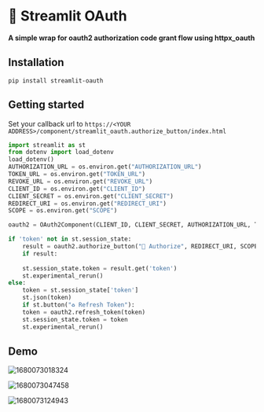 # 🔐 Streamlit OAuth

**A simple wrap for oauth2 authorization code grant flow using httpx_oauth**

## Installation

`pip install streamlit-oauth`

## Getting started

Set your callback url to `https://<YOUR ADDRESS>/component/streamlit_oauth.authorize_button/index.html`
```python
import streamlit as st
from dotenv import load_dotenv
load_dotenv()
AUTHORIZATION_URL = os.environ.get("AUTHORIZATION_URL")
TOKEN_URL = os.environ.get("TOKEN_URL")
REVOKE_URL = os.environ.get("REVOKE_URL")
CLIENT_ID = os.environ.get("CLIENT_ID")
CLIENT_SECRET = os.environ.get("CLIENT_SECRET")
REDIRECT_URI = os.environ.get("REDIRECT_URI")
SCOPE = os.environ.get("SCOPE")

oauth2 = OAuth2Component(CLIENT_ID, CLIENT_SECRET, AUTHORIZATION_URL, TOKEN_URL, TOKEN_URL, REVOKE_URL)

if 'token' not in st.session_state:
    result = oauth2.authorize_button("🔗 Authorize", REDIRECT_URI, SCOPE)
    if result:
  
    st.session_state.token = result.get('token')
    st.experimental_rerun()
else:
    token = st.session_state['token']
    st.json(token)
    if st.button("♻️ Refresh Token"):
    token = oauth2.refresh_token(token)
    st.session_state.token = token
    st.experimental_rerun()
```

## Demo

![1680073018324](image/README/1680073018324.png)

![1680073047458](image/README/1680073047458.png)

![1680073124943](image/README/1680073124943.png)
